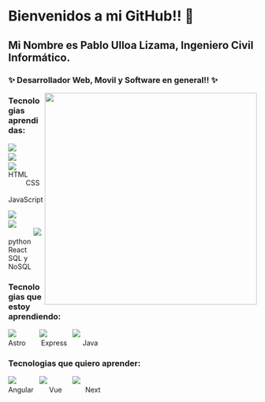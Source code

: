 # Bienvenidos a mi GitHub!! 👋

## Mi Nombre es Pablo Ulloa Lizama, Ingeniero Civil Informático. 

### ✨ Desarrollador Web, Movil y Software en general!! ✨
<img align="right" src="https://pablossrudi.github.io/portafolio_Js_bootstrap/src/assets/yo_nuevo.gif" width="430">

###        Tecnologias aprendidas:
![](https://img.icons8.com/color/30/html-5--v2.png)  &nbsp;&nbsp;&nbsp;&nbsp;&nbsp;&nbsp;&nbsp;&nbsp;&nbsp;&nbsp;&nbsp;![](https://img.icons8.com/color/30/css3.png)  &nbsp;&nbsp;&nbsp;&nbsp;&nbsp;&nbsp;&nbsp;&nbsp;&nbsp;&nbsp;&nbsp;&nbsp;![](https://img.icons8.com/color/30/javascript--v1.png)  
HTML &nbsp;&nbsp;&nbsp;&nbsp;&nbsp;&nbsp;&nbsp;&nbsp; CSS &nbsp;&nbsp;&nbsp;&nbsp;&nbsp;&nbsp;&nbsp; JavaScript

![](https://img.icons8.com/color/30/python--v1.png)&nbsp;&nbsp;&nbsp;&nbsp;&nbsp;&nbsp;&nbsp;&nbsp;&nbsp;&nbsp;&nbsp;&nbsp; ![](https://img.icons8.com/office/25/react.png) &nbsp;&nbsp;&nbsp;&nbsp;&nbsp;&nbsp;&nbsp;&nbsp;&nbsp;&nbsp;&nbsp;&nbsp;&nbsp;![](https://img.icons8.com/fluency/25/database--v1.png)  
python &nbsp;&nbsp;&nbsp;&nbsp;&nbsp; React &nbsp;&nbsp;&nbsp;&nbsp; SQL y NoSQL


### Tecnologias que estoy aprendiendo:
![](https://img.icons8.com/nolan/25/astro.png)  &nbsp;&nbsp;&nbsp;&nbsp;&nbsp;&nbsp;&nbsp;&nbsp;&nbsp;&nbsp;&nbsp;![](https://img.icons8.com/nolan/25/express-js.png) &nbsp;&nbsp;&nbsp;&nbsp;&nbsp;&nbsp;&nbsp;&nbsp;&nbsp;&nbsp;&nbsp;&nbsp;![](https://img.icons8.com/3d-fluency/25/java.png)  
Astro &nbsp;&nbsp;&nbsp;&nbsp;&nbsp;&nbsp; Express &nbsp;&nbsp;&nbsp;&nbsp;&nbsp;&nbsp; Java


### Tecnologias que quiero aprender:
![](https://img.icons8.com/external-tal-revivo-color-tal-revivo/25/external-angular-a-typescript-based-open-source-web-application-framework-logo-color-tal-revivo.png)  &nbsp;&nbsp;&nbsp;&nbsp;&nbsp;&nbsp;&nbsp;&nbsp;&nbsp;&nbsp;&nbsp;![](https://img.icons8.com/external-tal-revivo-shadow-tal-revivo/25/external-vuejs-an-open-source-javascript-framework-for-building-user-interfaces-and-single-page-applications-logo-shadow-tal-revivo.png) &nbsp;&nbsp;&nbsp;&nbsp;&nbsp;&nbsp;&nbsp;&nbsp;&nbsp;&nbsp;&nbsp;&nbsp;![](https://img.icons8.com/nolan/25/nextjs.png)  
Angular &nbsp;&nbsp;&nbsp;&nbsp;&nbsp;&nbsp; Vue &nbsp;&nbsp;&nbsp;&nbsp;&nbsp;&nbsp;&nbsp;&nbsp;&nbsp;&nbsp;&nbsp;Next

<!--
**pablossrudi/pablossrudi** is a ✨ _special_ ✨ repository because its `README.md` (this file) appears on your GitHub profile.

Here are some ideas to get you started:

- 🔭 I’m currently working on ...
- 🌱 I’m currently learning ...
- 👯 I’m looking to collaborate on ...
- 🤔 I’m looking for help with ...
- 💬 Ask me about ...
- 📫 How to reach me: ...
- 😄 Pronouns: ...
- ⚡ Fun fact: ...
-->
